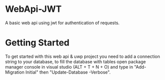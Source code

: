# WebApi-JWT
A basic web api using jwt for authentication of requests.

# Getting Started
To get started with this web api & uwp project you need to add a connection string to your database, to fill the database with tables open package manager console in visual studio (ALT + T + N + O) and type in "Add-Migration Initial" then "Update-Database -Verbose".
